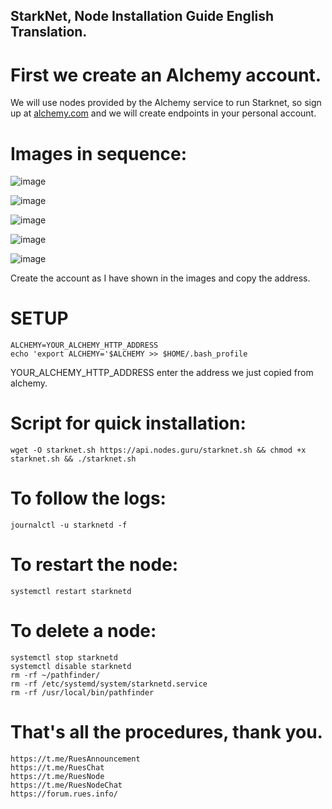 ## StarkNet, Node Installation Guide English Translation.

# First we create an Alchemy account.

We will use nodes provided by the Alchemy service to run Starknet, so sign up at [alchemy.com](https://www.alchemy.com/) and we will create endpoints in your personal account.

# Images in sequence:

![image](https://user-images.githubusercontent.com/101149671/171650488-9846b8e5-d76d-43a7-a256-402cba2e0f8a.png)

![image](https://user-images.githubusercontent.com/101149671/171650517-7b22a87e-fff5-4704-b38b-1464f82e83f2.png)

![image](https://user-images.githubusercontent.com/101149671/171650593-c63e40b7-71c3-4c14-8a69-daf26a066677.png)

![image](https://user-images.githubusercontent.com/101149671/171650619-a0527993-19ec-4ce0-a674-033b68da1cea.png)

![image](https://user-images.githubusercontent.com/101149671/171650653-8eb80d02-d369-4602-9770-cd0d17fa8a06.png)


Create the account as I have shown in the images and copy the address.

# SETUP

```
ALCHEMY=YOUR_ALCHEMY_HTTP_ADDRESS
echo 'export ALCHEMY='$ALCHEMY >> $HOME/.bash_profile
```

YOUR_ALCHEMY_HTTP_ADDRESS enter the address we just copied from alchemy.

# Script for quick installation:

```
wget -O starknet.sh https://api.nodes.guru/starknet.sh && chmod +x starknet.sh && ./starknet.sh
```

# To follow the logs:

```
journalctl -u starknetd -f
```

# To restart the node:
```
systemctl restart starknetd
```

# To delete a node:
```
systemctl stop starknetd
systemctl disable starknetd
rm -rf ~/pathfinder/
rm -rf /etc/systemd/system/starknetd.service
rm -rf /usr/local/bin/pathfinder
```

# That's all the procedures, thank you.
```
https://t.me/RuesAnnouncement
https://t.me/RuesChat
https://t.me/RuesNode
https://t.me/RuesNodeChat
https://forum.rues.info/
```



















